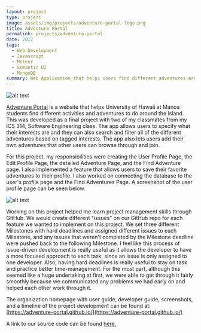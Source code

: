 ```yaml
---
layout: project
type: project
image: assets/img/projects/adventure-portal-logo.png
title: Adventure Portal
permalink: projects/adventure-portal
date: 2017
tags:
  - Web Development
  - Javascript
  - Meteor
  - Semantic UI
  - MongoDB
summary: Web Application that helps users find different adventures around Oahu based on their interests. 
---
```


![alt text](https://adventure-portal.github.io/images/landing-1.PNG)

[Adventure Portal](https://adventure-portal.github.io/) is a website that helps University of Hawaii at Manoa students find different activities and adventures to do around the island.  This was developed as a final project with two of my classmates from my ICS 314, Software Engineering class.  The app allows users to specify what their interests are and they can also search and filter all of the different adventures based on tagged interests.  The app also lets users add their own adventures that other users can browse through and join.

For this project, my responsibilities were creating the User Profile Page, the Edit Profile Page, the detailed Adventure Page, and the Find Adventure page.  I also implemented a feature that allows users to save their favorite adventures to their profile.  I also worked on connecting the database to the user's profile page and the Find Adventures Page. A screenshot of the user profile page can be seen below.

![alt text](/images/ap-profile-page.png)

Working on this project helped me learn project management skills through GitHub.  We would create different "issues" on our GitHub repo for each feature we wanted to implement on this project.  We set three different Milestones with hard deadlines and assigned different issues to each Milestone, and any issues that weren't completed by the Milestone deadline were pushed back to the following Milestone.  I feel like this process of issue-driven development is really useful as it allows the developer to have a more focused approach to each task, since an issue is only assigned to one developer.  Also, having hard deadlines is really useful to stay on task and practice better time-management.  For the most part, although this seemed like a huge undertaking at first, we were able to get through it fairly smoothly because we communicated any problems we had early on and helped each other work through it. 

The organization homepage with user guide, developer guide, screenshots, and a timeline of the project development can be found at: [https://adventure-portal.github.io/](https://adventure-portal.github.io/)

A link to our source code can be found [here.](https://github.com/adventure-portal/adventure-portal)
